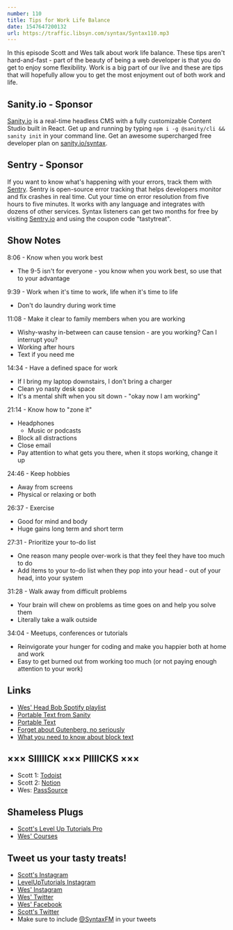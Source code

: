 ```yaml
---
number: 110
title: Tips for Work Life Balance
date: 1547647200132
url: https://traffic.libsyn.com/syntax/Syntax110.mp3
---
```


In this episode Scott and Wes talk about work life balance. These tips aren't hard-and-fast - part of the beauty of being a web developer is that you do get to enjoy some flexibility. Work is a big part of our live and these are tips that will hopefully allow you to get the most enjoyment out of both work and life.

## Sanity.io - Sponsor

[Sanity.io](https://www.sanity.io) is a real-time headless CMS with a fully customizable Content Studio built in React. Get up and running by typing `npm i -g @sanity/cli && sanity init` in your command line. Get an awesome supercharged free developer plan on [sanity.io/syntax](https://www.sanity.io/syntax).

## Sentry - Sponsor

If you want to know what's happening with your errors, track them with [Sentry](https://sentry.io/). Sentry is open-source error tracking that helps developers monitor and fix crashes in real time. Cut your time on error resolution from five hours to five minutes. It works with any language and integrates with dozens of other services. Syntax listeners can get two months for free by visiting [Sentry.io](https://sentry.io/) and using the coupon code "tastytreat".

## Show Notes

8:06 - Know when you work best

* The 9-5 isn't for everyone - you know when you work best, so use that to your advantage

9:39 - Work when it's time to work, life when it's time to life

* Don't do laundry during work time

11:08 - Make it clear to family members when you are working

* Wishy-washy in-between can cause tension - are you working? Can I interrupt you?
* Working after hours
* Text if you need me

14:34 - Have a defined space for work

* If I bring my laptop downstairs, I don't bring a charger
* Clean yo nasty desk space
* It's a mental shift when you sit down - "okay now I am working"

21:14 - Know how to "zone it"

* Headphones
    * Music or podcasts
* Block all distractions
* Close email
* Pay attention to what gets you there, when it stops working, change it up

24:46 - Keep hobbies

* Away from screens
* Physical or relaxing or both

26:37 - Exercise

* Good for mind and body
* Huge gains long term and short term 

27:31 - Prioritize your to-do list

* One reason many people over-work is that they feel they have too much to do
* Add items to your to-do list when they pop into your head - out of your head, into your system

31:28 - Walk away from difficult problems

* Your brain will chew on problems as time goes on and help you solve them
* Literally take a walk outside

34:04 - Meetups, conferences or tutorials

* Reinvigorate your hunger for coding and make you happier both at home and work
* Easy to get burned out from working too much (or not paying enough attention to your work)

## Links
* [Wes' Head Bob Spotify playlist](https://open.spotify.com/user/wes.bos/playlist/4sFWRZDOmCiR7abKNRmWjr?si=rxXYtC43Q12xS-SEU8w0Yw)
* [Portable Text from Sanity](https://www.sanity.io/blog/introducing-the-new-editor-for-portable-text)
* [Portable Text](https://portabletext.org/)
* [Forget about Gutenberg, no seriously](https://www.sanity.io/blog/creating-custom-content-blocks-gutenberg-vs-sanity)
* [What you need to know about block text](https://www.sanity.io/docs/what-you-need-to-know-about-block-text/presenting-block-text#serialization-tooling)

## ××× SIIIIICK ××× PIIIICKS ×××

* Scott 1: [Todoist](https://todoist.com/)
* Scott 2: [Notion](https://www.notion.so)
* Wes: [PassSource](https://www.passsource.com/)

## Shameless Plugs

* [Scott's Level Up Tutorials Pro](https://LevelUpTutorials.com/pro)
* [Wes' Courses](https://www.wesbos.com/courses)

## Tweet us your tasty treats!

* [Scott's Instagram](https://www.instagram.com/stolinski/)
* [LevelUpTutorials Instagram](https://www.instagram.com/LevelUpTutorials/)
* [Wes' Instagram](https://www.instagram.com/wesbos/)
* [Wes' Twitter](https://twitter.com/wesbos)
* [Wes' Facebook](https://www.facebook.com/wesbos.developer)
* [Scott's Twitter](https://twitter.com/stolinski)
* Make sure to include [@SyntaxFM](https://twitter.com/SyntaxFM) in your tweets
